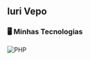 <!-- Cabeçalho -->
## Iuri Vepo

### :desktop_computer: Minhas Tecnologias
![PHP](https://cdn.jsdelivr.net/gh/devicons/devicon@latest/icons/php/php-original.svg)


<!--
**iurilvepo/iurilvepo** is a ✨ _special_ ✨ repository because its `README.md` (this file) appears on your GitHub profile.

Here are some ideas to get you started:

- 🔭 I’m currently working on ...
- 🌱 I’m currently learning ...
- 👯 I’m looking to collaborate on ...
- 🤔 I’m looking for help with ...
- 💬 Ask me about ...
- 📫 How to reach me: ...
- 😄 Pronouns: ...
- ⚡ Fun fact: ...
-->
